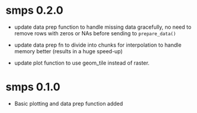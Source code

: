 # smps 0.2.0

* update data prep function to handle missing data gracefully, no need to remove rows with zeros or NAs before sending to `prepare_data()`

* update data prep fn to divide into chunks for interpolation to handle memory better (results in a huge speed-up)

* update plot function to use geom_tile instead of raster.

# smps 0.1.0

* Basic plotting and data prep function added



